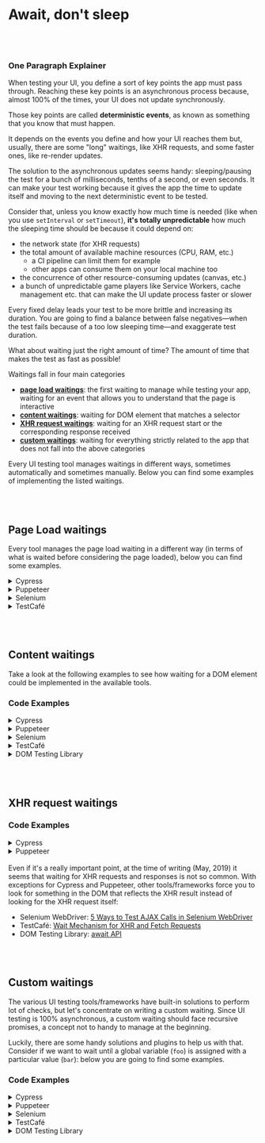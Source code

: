 # Await, don't sleep

<br/><br/>

### One Paragraph Explainer

When testing your UI, you define a sort of key points the app must pass through. Reaching these key
points is an asynchronous process because, almost 100% of the times, your UI does not update
synchronously.

Those key points are called **deterministic events**, as known as something that you know that must happen.

It depends on the events you define and how your UI reaches them but, usually, there are some
"long" waitings, like XHR requests, and some faster ones, like re-render updates.

The solution to the asynchronous updates seems handy: sleeping/pausing the test for a bunch of
milliseconds, tenths of a second, or even seconds. It can make your test working because it gives
the app the time to update itself and moving to the next deterministic event to be tested.

Consider that, unless you know exactly how much time is needed (like when you use `setInterval` or
`setTimeout`), **it's totally unpredictable** how much the sleeping time should be because it could depend on:
- the network state (for XHR requests)
- the total amount of available machine resources (CPU, RAM, etc.)
  - a CI pipeline can limit them for example
  - other apps can consume them on your local machine too
- the concurrence of other resource-consuming updates (canvas, etc.)
- a bunch of unpredictable game players like Service Workers, cache management etc. that can make
  the UI update process faster or slower

Every fixed delay leads your test to be more brittle and increasing its duration. You are going to
find a balance between false negatives—when the test fails because of a too low sleeping
time—and exaggerate test duration.

What about waiting just the right amount of time? The amount of time that makes the test as fast as
possible!

Waitings fall in four main categories
- **[page load waitings](#page-load-waitings)**: the first waiting to manage while testing your app, waiting for an event that
  allows you to understand that the page is interactive
- **[content waitings](#content-waitings)**: waiting for DOM element that matches a selector
- **[XHR request waitings](#xhr-request-waitings)**: waiting for an XHR request start or the corresponding response received
- **[custom waitings](#custom-waitings)**: waiting for everything strictly related to the app that does not fall into
  the above categories

Every UI testing tool manages waitings in different ways, sometimes automatically and
sometimes manually. Below you can find some examples
of implementing the listed waitings.


<br/><br/>

## Page Load waitings

Every tool manages the page load waiting in a different way (in terms of what is waited before
considering the page loaded), below you can find some examples.

<details><summary>Cypress</summary>

```javascript
cy.visit('http://localhost:3000')
```
</details>

<details><summary>Puppeteer</summary>

```javascript
await page.goto("http://localhost:3000");
```
</details>

<details><summary>Selenium</summary>

```javascript
driver.get('http://localhost:3000');
driver.wait(function() {
  return driver.executeScript('return document.readyState').then(function(readyState) {
    return readyState === 'complete';
  });
});
```
</details>

<details><summary>TestCafé</summary>

```javascript
fixture `Page Load`
    .page `http://localhost:3000`;
```
</details>


<br/><br/>

## Content waitings

Take a look at the following examples to see how waiting for a DOM element could be implemented in
the available tools.

### Code Examples
<details><summary>Cypress</summary>

Cypress automatically waits up (and automatically retries) to 4 seconds (customizable) before making
the test fail. You have nothing to do but using [`cy.get`](https://docs.cypress.io/api/commands/get.html)

- waiting for an element:
```javascript
cy.get("#form-feedback")
```
- waiting for an element with a specific content
```javascript
cy.get("#form-feedback").contains("Success")
```
</details>

<details><summary>Puppeteer</summary>

- waiting for an element:
```javascript
await page.waitForSelector('#form-feedback', {timeout: 4000});
```
- waiting for an element with a specific content
```javascript
await page.waitForFunction(selector => {
  const el = document.querySelector(selector);
  return el && el.innerText === "Success";
}, {}, '#form-feedback');
```

</details>

<details><summary>Selenium</summary>

- waiting for an element:
```javascript
driver.wait(until.elementLocated(By.id('#form-feedback')), 4000);
```
- waiting for an element with a specific content
```javascript
const el = driver.wait(until.elementLocated(By.id('#form-feedback')), 4000);
wait.until(ExpectedConditions.textToBePresentInElement(el, "Success"));
```
</details>

<details><summary>TestCafé</summary>

- waiting for an element:
```javascript
let formFeedback = Selector('#form-feedback').with({timeout: 4000});
await formFeedback;
```
- waiting for an element with a specific content
```javascript
let formFeedback = Selector('#form-feedback').withText("Success").with({timeout: 4000});
await formFeedback;
```
</details>

<details><summary>DOM Testing Library</summary>

- waiting for an element:
```javascript
await waitForElement(() => getByTestId('form-feedback'));
```
- waiting for an element with a specific content
```javascript
const container = await waitForElement(() => getByTestId('form-feedback'));
await waitForElement(() => getByText('Success'), { container });
```
</details>

<br/><br/>

## XHR request waitings

### Code Examples

<details><summary>Cypress</summary>

- waiting for an XHR request/response
```javascript
cy.server()
cy.route("http://dummy.restapiexample.com/api/v1/employees").as('employees')
cy.wait("@employees")
  .then(xhr => xhr.response.body)
  .then(body => {/* ... */})
```
</details>

<details><summary>Puppeteer</summary>

- waiting for an XHR request
```javascript
await page.waitForRequest('http://dummy.restapiexample.com/api/v1/employees');
```
- waiting for an XHR response
```javascript
const response = await page.waitForResponse('http://dummy.restapiexample.com/api/v1/employees');
const body = response.json();
```
</details>

<br />
Even if it's a really important point, at the time of writing (May, 2019) it seems that waiting for XHR requests and responses is not so
common. With exceptions for Cypress and Puppeteer, other tools/frameworks force you to look for
something in the DOM that reflects the XHR result instead of looking for the XHR request itself:

- Selenium WebDriver: [5 Ways to Test AJAX Calls in Selenium WebDriver](https://www.blazemeter.com/blog/five-ways-to-test-ajax-calls-with-selenium-webdriver)
- TestCafé: [Wait Mechanism for XHR and Fetch Requests](https://devexpress.github.io/testcafe/documentation/test-api/built-in-waiting-mechanisms.html#wait-mechanism-for-xhr-and-fetch-requests)
- DOM Testing Library: [await API](https://testing-library.com/docs/dom-testing-library/api-async#wait)

<br /><br />

## Custom waitings

The various UI testing tools/frameworks have built-in solutions to perform lot of checks, but let's
concentrate on writing a custom waiting. Since UI testing is 100% asynchronous, a custom waiting
should face recursive promises, a concept not to handy to manage at the beginning.

Luckily, there are some handy solutions and plugins to help us with that. Consider if we want to
wait until a global variable (`foo`) is assigned with a particular value (`bar`): below you are going to
find some examples.

### Code Examples

<details><summary>Cypress</summary>

Thanks to the [cypress-wait-until plugin](https://github.com/NoriSte/cypress-wait-until) you can do:
```javascript
cy.waitUntil(() => cy.window().then(win => win.foo === "bar"))
```
</details>

<details><summary>Puppeteer</summary>

```javascript
await page.waitForFunction('window.foo === "bar"');
```
</details>

<details><summary>Selenium</summary>

```javascript
browser.executeAsyncScript(`
  window.setTimeout(function(){
    if(window.foo === "bar") {
      arguments[arguments.length - 1]();
    }
  }, 300);
`);
```
</details>

<details><summary>TestCafé</summary>

```javascript
const waiting = ClientFunction(() => {
  return Promise(resolve => {
    window.setTimeout(function(){
      if(window.foo === "bar") {
        resolve();
      }
    }, 300);
  });
});
await waiting();
```
</details>

<details><summary>DOM Testing Library</summary>

```javascript
await wait(() => global.foo === "bar");
```
</details>



[//]: <> (useful https://www.freecodecamp.org/news/how-to-write-reliable-browser-tests-using-selenium-and-node-js-c3fdafdca2a9/)
[//]: <> (useful https://testcafe-discuss.devexpress.com/t/how-do-i-make-a-selector-wait-for-element-to-exist/569/2)
